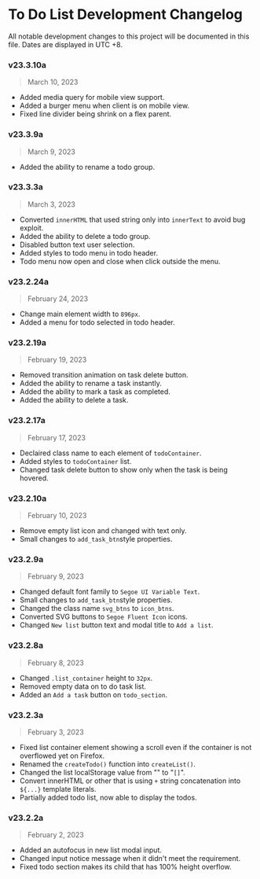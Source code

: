# To Do List Development Changelog
All notable development changes to this project will be documented in this file. Dates are displayed in UTC +8.


### v23.3.10a
> March 10, 2023
- Added media query for mobile view support.
- Added a burger menu when client is on mobile view.
- Fixed line divider being shrink on a flex parent.

### v23.3.9a
> March 9, 2023
- Added the ability to rename a todo group.

### v23.3.3a
> March 3, 2023
- Converted `innerHTML` that used string only into `innerText` to avoid bug exploit.
- Added the ability to delete a todo group.
- Disabled button text user selection.
- Added styles to todo menu in todo header.
- Todo menu now open and close when click outside the menu.

### v23.2.24a
> February 24, 2023
- Change main element width to `896px`.
- Added a menu for todo selected in todo header.

### v23.2.19a
> February 19, 2023
- Removed transition animation on task delete button.
- Added the ability to rename a task instantly.
- Added the ability to mark a task as completed.
- Added the ability to delete a task.

### v23.2.17a
> February 17, 2023
- Declaired class name to each element of `todoContainer`.
- Added styles to `todoContainer` list.
- Changed task delete button to show only when the task is being hovered.

### v23.2.10a
> February 10, 2023
- Remove empty list icon and changed with text only.
- Small changes to `add_task_btn`style properties.

### v23.2.9a
> February 9, 2023
- Changed default font family to `Segoe UI Variable Text`.
- Small changes to `add_task_btn`style properties.
- Changed the class name `svg_btns` to `icon_btns`.
- Converted SVG buttons to `Segoe Fluent Icon` icons.
- Changed `New list` button text and modal title to `Add a list`.

### v23.2.8a
> February 8, 2023
- Changed `.list_container` height to `32px`.
- Removed empty data on to do task list.
- Added an `Add a task` button on `todo_section`.

### v23.2.3a
> February 3, 2023
- Fixed list container element showing a scroll even if the container is not overflowed yet on Firefox.
- Renamed the `createTodo()` function into `createList()`.
- Changed the list localStorage value from "" to "`[]`".
- Convert innerHTML or other that is using `+` string concatenation into `${...}` template literals.
- Partially added todo list, now able to display the todos.

### v23.2.2a
> February 2, 2023
- Added an autofocus in new list modal input.
- Changed input notice message when it didn't meet the requirement.
- Fixed todo section makes its child that has 100% height overflow.